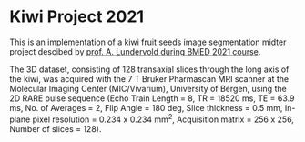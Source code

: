 # Kiwi Project 2021

This is an implementation of a kiwi fruit seeds image segmentation midter project descibed by [prof. A. Lundervold during BMED 2021 course](https://github.com/computational-medicine/BMED360-2021/tree/main/Midterm-Kiwi-Project). 

The 3D dataset, consisting of 128 transaxial slices through the long axis of the kiwi, was acquired with the 7 T Bruker Pharmascan MRI scanner at the Molecular Imaging Center (MIC/Vivarium), University of Bergen, using the 2D RARE pulse sequence (Echo Train Length = 8, TR = 18520 ms, TE = 63.9 ms, No. of Averages = 2, Flip Angle = 180 deg, Slice thickness = 0.5 mm, In-plane pixel resolution = 0.234 x 0.234 mm$^2$, Acquisition matrix = 256 x 256, Number of slices = 128).
